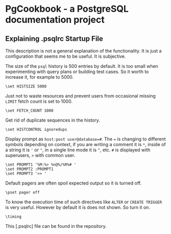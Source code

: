 # PgCookbook - a PostgreSQL documentation project

## Explaining .psqlrc Startup File

This description is not a general explanation of the functionality. It
is just a configuration that seems me to be useful. It is subjective.

The size of the `psql` history is 500 entries by default. It is too
small when experimenting with query plans or building test cases. So
it worth to increase it, for example to 5000.

    \set HISTSIZE 5000

Just not to waste resources and prevent users from occasional missing
`LIMIT` fetch count is set to 1000.

    \set FETCH_COUNT 1000

Get rid of duplicate sequences in the history.

    \set HISTCONTROL ignoredups

Display prompt as `host:post user@database=#`. The `=` is changing to
different symbols depending on context, if you are writing a comment
it is `*`, inside of a string it is `'` or `"`, in a single line mode
it is `^`, etc. `#` is displayed with superusers, `>` with common
user.

    \set PROMPT1 '%M:%> %n@%/%R%# '
    \set PROMPT2 :PROMPT1
    \set PROMPT3 '>> '

Default pagers are often spoil expected output so it is turned off.

    \pset pager off

To know the execution time of such directives like `ALTER` or `CREATE
TRIGGER` is very useful. However by default it is does not shown. So
turn it on.

    \timing

This [.psqlrc] file can be found in the repository.

